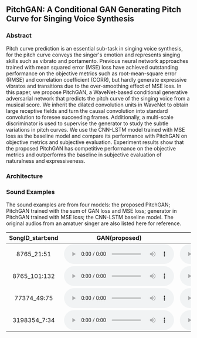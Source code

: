 ## PitchGAN: A Conditional GAN Generating Pitch Curve for Singing Voice Synthesis

### Abstract
Pitch curve prediction is an essential sub-task in singing voice synthesis, for the pitch curve conveys the singer's emotion and represents singing skills such as vibrato and portamento. Previous neural network approaches trained with mean squared error (MSE) loss have achieved outstanding performance on the objective metrics such as root-mean-square error (RMSE) and correlation coefficient (CORR), but hardly generate expressive vibratos and transitions due to the over-smoothing effect of MSE loss. In this paper, we propose PitchGAN, a WaveNet-based conditional generative adversarial network that predicts the pitch curve of the singing voice from a musical score. We inherit the dilated convolution units in WaveNet to obtain large receptive fields and turn the causal convolution into standard convolution to foresee succeeding frames. Additionally, a multi-scale discriminator is used to supervise the generator to study the subtle variations in pitch curves. We use the CNN-LSTM model trained with MSE loss as the baseline model and compare its performance with PitchGAN on objective metrics and subjective evaluation. Experiment results show that the proposed PitchGAN has competitive performance on the objective metrics and outperforms the baseline in subjective evaluation of naturalness and expressiveness.

### Architecture


### Sound Examples

The sound examples are from four models: the proposed PitchGAN; PitchGAN trained with the sum of GAN loss and MSE loss; generator in PitchGAN trained with MSE loss; the CNN-LSTM baseline model. The original audios from an amatuer singer are also listed here for reference.

|  SongID_start:end   | GAN(proposed) | GAN + MSE | Generator + MSE | CNN-LSTM + MSE  | Origin Audio |
|  :----:             | :----:        | :----:    | :----:          | :----:          | :----:       |
| 8765_21:51          | <audio src="test_set/8765_21_51/gan.mp3" controls></audio> | <audio src="test_set/8765_21_51/ganmse.mp3" controls></audio> | <audio src="test_set/8765_21_51/mse.mp3" controls></audio> | <audio src="test_set/8765_21_51/baseline.mp3" controls></audio> | <audio src="test_set/8765_21_51/origin.mp3" controls></audio> |
| 8765_101:132        | <audio src="test_set/8765_101_132/gan.mp3" controls></audio> | <audio src="test_set/8765_101_132/ganmse.mp3" controls></audio> | <audio src="test_set/8765_101_132/mse.mp3" controls></audio> | <audio src="test_set/8765_101_132/baseline.mp3" controls></audio> | <audio src="test_set/8765_101_132/origin.mp3" controls></audio> |
| 77374_49:75         | <audio src="test_set/77374_49_75/gan.mp3" controls></audio> | <audio src="test_set/77374_49_75/ganmse.mp3" controls></audio> | <audio src="test_set/77374_49_75/mse.mp3" controls></audio> | <audio src="test_set/77374_49_75/baseline.mp3" controls></audio> | <audio src="test_set/77374_49_75/origin.mp3" controls></audio> |
| 3198354_7:34        | <audio src="test_set/3198354_7_34/gan.mp3" controls></audio> | <audio src="test_set/3198354_7_34/ganmse.mp3" controls></audio> | <audio src="test_set/3198354_7_34/mse.mp3" controls></audio> | <audio src="test_set/3198354_7_34/baseline.mp3" controls></audio> | <audio src="test_set/3198354_7_34/origin.mp3" controls></audio> |
